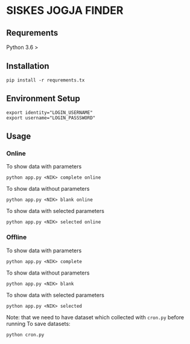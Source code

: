 # SISKES JOGJA FINDER

## Requrements

Python 3.6 >

## Installation

```
pip install -r requrements.tx
```

## Environment Setup 

```
export identity="LOGIN_USERNAME"
export username="LOGIN_PASSSWORD"
```

## Usage


### Online

To show data with parameters

```
python app.py <NIK> complete online
```

To show data without parameters

```
python app.py <NIK> blank online
```

To show data with selected parameters

```
python app.py <NIK> selected online
```

### Offline

To show data with parameters

```
python app.py <NIK> complete 
```

To show data without parameters

```
python app.py <NIK> blank 
```

To show data with selected parameters

```
python app.py <NIK> selected
```

Note: that we need to have dataset which collected with `cron.py` before running
To save datasets:

```
python cron.py
```
